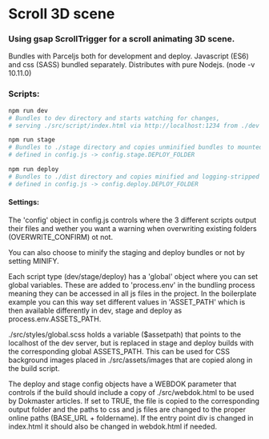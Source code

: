 # Scroll 3D scene
### Using gsap ScrollTrigger for a scroll animating 3D scene.

Bundles with Parceljs both for development and deploy.
Javascript (ES6) and css (SASS) bundled separately.
Distributes with pure Nodejs. (node -v 10.11.0)

### Scripts:
```ruby
npm run dev
# Bundles to dev directory and starts watching for changes, 
# serving ./src/script/index.html via http://localhost:1234 from ./dev directory

npm run stage
# Bundles to ./stage directory and copies unminified bundles to mounted folder 
# defined in config.js -> config.stage.DEPLOY_FOLDER

npm run deploy
# Bundles to ./dist directory and copies minified and logging-stripped bundles to mounted folder 
# defined in config.js -> config.deploy.DEPLOY_FOLDER
```
#### Settings:
The 'config' object in config.js controls where the 3 different scripts output their files and wether you want a warning when overwriting existing folders (OVERWRITE_CONFIRM) ot not.

You can also choose to minify the staging and deploy bundles or not by setting MINIFY.

Each script type (dev/stage/deploy) has a 'global' object where you can set global variables. These are added to 'process.env' in the bundling process meaning they can be accessed in all js files in the project. In the boilerplate example you can this way set different values in 'ASSET_PATH' which is then available differently in dev, stage and deploy as process.env.ASSETS_PATH.

./src/styles/global.scss holds a variable ($assetpath) that points to the localhost of the dev server, but is replaced in stage and deploy builds with the corresponding global ASSETS_PATH. This can be used for CSS background images placed in ./src/assets/images that are copied along in the build script.

The deploy and stage config objects have a WEBDOK parameter that controls if the build should include a copy of ./src/webdok.html to be used by Dokmaster articles. If set to TRUE, the file is copied to the corresponding output folder and the paths to css and js files are changed to the proper online paths (BASE_URL + foldername).
If the entry point div is changed in index.html it should also be changed in webdok.html if needed.